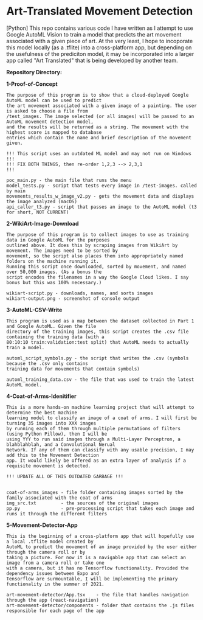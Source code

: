# Art-Translated Movement Detection
[Python] This repo contains various code I have written as I attempt to use Google AutoML Vision to train a model that predicts the art movement associated with a given piece of art. At the very least, I hope to incoporate this model locally (as a .tflite) into a cross-platform app, but depending on the usefulness of the prediciton model, it may be incorporated into a larger app called "Art Translated" that is being developed by another team.


**Repository Directory:**

**1-Proof-of-Concept**

    The purpose of this program is to show that a cloud-deployed Google AutoML model can be used to predict
    the art movement associated with a given image of a painting. The user is asked to choose a file from
    /test_images. The image selected (or all images) will be passed to an AutoML movement detection model,
    and the results will be returned as a string. The movement with the highest score is mapped to database
    entries which contain the name and brief description of the movement given.

    !!! This script uses an outdated ML model and may not run on Windows !!!
    !!! FIX BOTH THINGS, then re-order 1,2,3 --> 2,3,1                   !!!

    poc_main.py - the main file that runs the menu
    model_tests.py - script that tests every image in /test-images. called by main
    movements_results_w_image_v2.py - gets the movement data and displays the image analyzed (macOS)
    api_caller_t3.py - script that passes an image to the AutoML model (t3 for short, NOT CURRENT)

**2-WikiArt-Image-Download**

    The purpose of this program is to collect images to use as training data in Google AutoML for the purposes
    outlined above. It does this by scraping images from WikiArt by movement. The images need to be sorted by
    movement, so the script also places them into appropriately named folders on the machine running it.
    Running this script once downloaded, sorted by movement, and named over 50,000 images. (As a bonus the
    script encodes the filenames in a way the Google Cloud likes. I say bonus but this was 100% necessary.)

    wikiart-script.py - downloads, names, and sorts images
    wikiart-output.png - screenshot of console output

**3-AutoML-CSV-Write**

    This program is used as a map between the dataset collected in Part 1 and Google AutoML. Given the file
    directory of the training images, this script creates the .csv file containing the training data (with a
    80:10:10 train:validation:test split) that AutoML needs to actually train a model.

    automl_script_symbols.py - the script that writes the .csv (symbols because the .csv only contains
    training data for movements that contain symbols)

    automl_training_data.csv - the file that was used to train the latest AutoML model.

**4-Coat-of-Arms-Idenitifier**

    This is a more hands-on machine learning project that will attempt to determine the best machine
    learning model to classify an image of a coat of arms. I will first be turning 35 images into XXX images
    by running each of them through multiple permutations of filters (using Python Pillow), then I will be
    using YYY to run said images through a Multi-Layer Perceptron, a blahblahblah, and a Convolutional Nerual
    Network. If any of them can classify with any usable precision, I may add this to the Movement Detection
    app. It would likely be offered as an extra layer of analysis if a requisite movement is detected.
    
    !!! UPDATE ALL OF THIS OUTDATED GARBAGE !!!


    coat-of-arms_images - file folder containing images sorted by the family associated with the coat of arms
    img_src.txt         - the sources of the original images
    pp.py               - pre-processing script that takes each image and runs it through the different filters

**5-Movement-Detector-App**

    This is the beginning of a cross-platform app that will hopefully use a local .tflite model created by
    AutoML to predict the movement of an image provided by the user either through the camera roll or by
    taking a picture. For now it is a navigable app that can select an image from a camera roll or take one
    with a camera, but it has no Tensorflow functionality. Provided the dependency issues between Expo and
    Tensorflow are surmountable, I will be implementing the primary functionality in the summer of 2021.

    art-movement-detector/App.tsx    - the file that handles navigation through the app (react-navigation)
    art-movement-detector/components - folder that contains the .js files responsible for each page of the app
